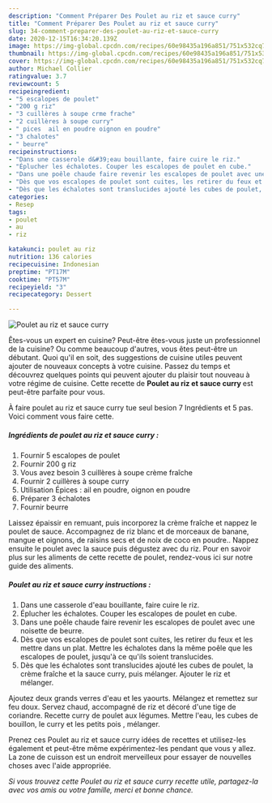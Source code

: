 ```yaml
---
description: "Comment Préparer Des Poulet au riz et sauce curry"
title: "Comment Préparer Des Poulet au riz et sauce curry"
slug: 34-comment-preparer-des-poulet-au-riz-et-sauce-curry
date: 2020-12-15T16:34:20.139Z
image: https://img-global.cpcdn.com/recipes/60e98435a196a851/751x532cq70/poulet-au-riz-et-sauce-curry-photo-principale-de-la-recette.jpg
thumbnail: https://img-global.cpcdn.com/recipes/60e98435a196a851/751x532cq70/poulet-au-riz-et-sauce-curry-photo-principale-de-la-recette.jpg
cover: https://img-global.cpcdn.com/recipes/60e98435a196a851/751x532cq70/poulet-au-riz-et-sauce-curry-photo-principale-de-la-recette.jpg
author: Michael Collier
ratingvalue: 3.7
reviewcount: 5
recipeingredient:
- "5 escalopes de poulet"
- "200 g riz"
- "3 cuillères à soupe crme frache"
- "2 cuillères à soupe curry"
- " pices  ail en poudre oignon en poudre"
- "3 chalotes"
- " beurre"
recipeinstructions:
- "Dans une casserole d&#39;eau bouillante, faire cuire le riz."
- "Éplucher les échalotes. Couper les escalopes de poulet en cube."
- "Dans une poêle chaude faire revenir les escalopes de poulet avec une noisette de beurre."
- "Dès que vos escalopes de poulet sont cuites, les retirer du feux et les mettre dans un plat. Mettre les échalotes dans la même poêle que les escalopes de poulet, jusqu&#39;à ce qu&#39;ils soient translucides."
- "Dès que les échalotes sont translucides ajouté les cubes de poulet, la crème fraîche et la sauce curry, puis mélanger. Ajouter le riz et mélanger."
categories:
- Resep
tags:
- poulet
- au
- riz

katakunci: poulet au riz 
nutrition: 136 calories
recipecuisine: Indonesian
preptime: "PT17M"
cooktime: "PT57M"
recipeyield: "3"
recipecategory: Dessert

---
```



![Poulet au riz et sauce curry](https://img-global.cpcdn.com/recipes/60e98435a196a851/751x532cq70/poulet-au-riz-et-sauce-curry-photo-principale-de-la-recette.jpg)

Êtes-vous un expert en cuisine? Peut-être êtes-vous juste un professionnel de la cuisine? Ou comme beaucoup d'autres, vous êtes peut-être un débutant. Quoi qu'il en soit, des suggestions de cuisine utiles peuvent ajouter de nouveaux concepts à votre cuisine. Passez du temps et découvrez quelques points qui peuvent ajouter du plaisir tout nouveau à votre régime de cuisine. Cette recette de <strong> Poulet au riz et sauce curry </strong> est peut-être parfaite pour vous.

<!--inarticleads1-->

À faire poulet au riz et sauce curry tue seul besion 7 Ingrédients et 5 pas. Voici comment vous faire cette.

##### Ingrédients de poulet au riz et sauce curry :

1. Fournir 5 escalopes de poulet
1. Fournir 200 g riz
1. Vous avez besoin 3 cuillères à soupe crème fraîche
1. Fournir 2 cuillères à soupe curry
1. Utilisation  Épices : ail en poudre, oignon en poudre
1. Préparer 3 échalotes
1. Fournir  beurre


Laissez épaissir en remuant, puis incorporez la crème fraîche et nappez le poulet de sauce. Accompagnez de riz blanc et de morceaux de banane, mangue et oignons, de raisins secs et de noix de coco en poudre.. Nappez ensuite le poulet avec la sauce puis dégustez avec du riz. Pour en savoir plus sur les aliments de cette recette de poulet, rendez-vous ici sur notre guide des aliments. 

<!--inarticleads2-->

##### Poulet au riz et sauce curry instructions :

1. Dans une casserole d&#39;eau bouillante, faire cuire le riz.
1. Éplucher les échalotes. Couper les escalopes de poulet en cube.
1. Dans une poêle chaude faire revenir les escalopes de poulet avec une noisette de beurre.
1. Dès que vos escalopes de poulet sont cuites, les retirer du feux et les mettre dans un plat. Mettre les échalotes dans la même poêle que les escalopes de poulet, jusqu&#39;à ce qu&#39;ils soient translucides.
1. Dès que les échalotes sont translucides ajouté les cubes de poulet, la crème fraîche et la sauce curry, puis mélanger. Ajouter le riz et mélanger.


Ajoutez deux grands verres d&#39;eau et les yaourts. Mélangez et remettez sur feu doux. Servez chaud, accompagné de riz et décoré d&#39;une tige de coriandre. Recette curry de poulet aux légumes. Mettre l&#39;eau, les cubes de bouillon, le curry et les petits pois , mélanger. 

<!--inarticleads1-->

<p>
Prenez ces Poulet au riz et sauce curry idées de recettes et utilisez-les également et peut-être même expérimentez-les pendant que vous y allez. La zone de cuisson est un endroit merveilleux pour essayer de nouvelles choses avec l'aide appropriée.
</p>

<p>
<i>Si vous trouvez cette Poulet au riz et sauce curry recette utile, partagez-la avec vos amis ou votre famille, merci et bonne chance.</i>
</p>
